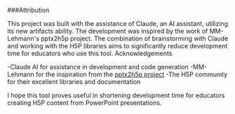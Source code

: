 ###Attribution

This project was built with the assistance of Claude, an AI assistant, utilizing its new artifacts ability. The development was inspired by the work of MM-Lehmann's pptx2h5p project.
The combination of brainstorming with Claude and working with the H5P libraries aims to significantly reduce development time for educators who use this tool.
Acknowledgements

-Claude AI for assistance in development and code generation
-MM-Lehmann for the inspiration from the [pptx2h5p project](https://github.com/MM-Lehmann/pptx2h5p)
-The H5P community for their excellent libraries and documentation

I hope this tool proves useful in shortening development time for educators creating H5P content from PowerPoint presentations.
